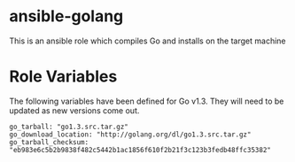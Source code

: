 # ansible-golang

This is an ansible role which compiles Go and installs on the target machine

# Role Variables

The following variables have been defined for Go v1.3. They will need to be updated as new versions come out.

```
go_tarball: "go1.3.src.tar.gz"
go_download_location: "http://golang.org/dl/go1.3.src.tar.gz"
go_tarball_checksum: "eb983e6c5b2b9838f482c5442b1ac1856f610f2b21f3c123b3fedb48ffc35382"

```
